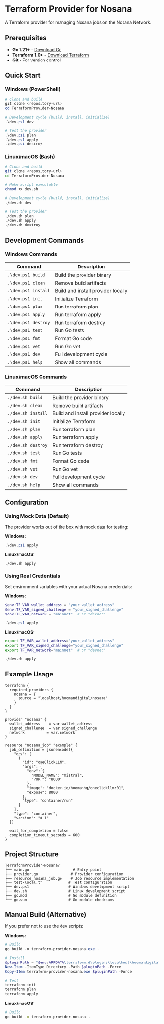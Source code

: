 # Terraform Provider for Nosana

A Terraform provider for managing Nosana jobs on the Nosana Network.

## Prerequisites

- **Go 1.21+** - [Download Go](https://golang.org/dl/)
- **Terraform 1.0+** - [Download Terraform](https://www.terraform.io/downloads.html)
- **Git** - For version control

## Quick Start

### Windows (PowerShell)

```powershell
# Clone and build
git clone <repository-url>
cd TerraformProvider-Nosana

# Development cycle (build, install, initialize)
.\dev.ps1 dev

# Test the provider
.\dev.ps1 plan
.\dev.ps1 apply
.\dev.ps1 destroy
```

### Linux/macOS (Bash)

```bash
# Clone and build
git clone <repository-url>
cd TerraformProvider-Nosana

# Make script executable
chmod +x dev.sh

# Development cycle (build, install, initialize)
./dev.sh dev

# Test the provider
./dev.sh plan
./dev.sh apply
./dev.sh destroy
```

## Development Commands

### Windows Commands

| Command | Description |
|---------|-------------|
| `.\dev.ps1 build` | Build the provider binary |
| `.\dev.ps1 clean` | Remove build artifacts |
| `.\dev.ps1 install` | Build and install provider locally |
| `.\dev.ps1 init` | Initialize Terraform |
| `.\dev.ps1 plan` | Run terraform plan |
| `.\dev.ps1 apply` | Run terraform apply |
| `.\dev.ps1 destroy` | Run terraform destroy |
| `.\dev.ps1 test` | Run Go tests |
| `.\dev.ps1 fmt` | Format Go code |
| `.\dev.ps1 vet` | Run Go vet |
| `.\dev.ps1 dev` | Full development cycle |
| `.\dev.ps1 help` | Show all commands |

### Linux/macOS Commands

| Command | Description |
|---------|-------------|
| `./dev.sh build` | Build the provider binary |
| `./dev.sh clean` | Remove build artifacts |
| `./dev.sh install` | Build and install provider locally |
| `./dev.sh init` | Initialize Terraform |
| `./dev.sh plan` | Run terraform plan |
| `./dev.sh apply` | Run terraform apply |
| `./dev.sh destroy` | Run terraform destroy |
| `./dev.sh test` | Run Go tests |
| `./dev.sh fmt` | Format Go code |
| `./dev.sh vet` | Run Go vet |
| `./dev.sh dev` | Full development cycle |
| `./dev.sh help` | Show all commands |

## Configuration

### Using Mock Data (Default)
The provider works out of the box with mock data for testing:

**Windows:**
```powershell
.\dev.ps1 apply
```

**Linux/macOS:**
```bash
./dev.sh apply
```

### Using Real Credentials
Set environment variables with your actual Nosana credentials:

**Windows:**
```powershell
$env:TF_VAR_wallet_address = "your_wallet_address"
$env:TF_VAR_signed_challenge = "your_signed_challenge"
$env:TF_VAR_network = "mainnet"  # or "devnet"

.\dev.ps1 apply
```

**Linux/macOS:**
```bash
export TF_VAR_wallet_address="your_wallet_address"
export TF_VAR_signed_challenge="your_signed_challenge"
export TF_VAR_network="mainnet"  # or "devnet"

./dev.sh apply
```

## Example Usage

```hcl
terraform {
  required_providers {
    nosana = {
      source = "localhost/hoomandigital/nosana"
    }
  }
}

provider "nosana" {
  wallet_address    = var.wallet_address
  signed_challenge  = var.signed_challenge
  network          = var.network
}

resource "nosana_job" "example" {
  job_definition = jsonencode({
    "ops": [
      {
        "id": "oneClickLLM",
        "args": {
          "env": {
            "MODEL_NAME": "mistral",
            "PORT": "8000"
          },
          "image": "docker.io/hoomanhq/oneclickllm:01",
          "expose": 8000
        },
        "type": "container/run"
      }
    ],
    "type": "container",
    "version": "0.1"
  })

  wait_for_completion = false
  completion_timeout_seconds = 600
}
```

## Project Structure

```
TerraformProvider-Nosana/
├── main.go                    # Entry point
├── provider.go               # Provider configuration
├── resource_nosana_job.go    # Job resource implementation
├── test-local.tf            # Test configuration
├── dev.ps1                  # Windows development script
├── dev.sh                   # Linux development script
├── go.mod                   # Go module definition
└── go.sum                   # Go module checksums
```

## Manual Build (Alternative)

If you prefer not to use the dev scripts:

**Windows:**
```powershell
# Build
go build -o terraform-provider-nosana.exe .

# Install
$pluginPath = "$env:APPDATA\terraform.d\plugins\localhost\hoomandigital\nosana\1.0.0\windows_amd64"
New-Item -ItemType Directory -Path $pluginPath -Force
Copy-Item terraform-provider-nosana.exe $pluginPath -Force

# Test
terraform init
terraform plan
terraform apply
```

**Linux/macOS:**
```bash
# Build
go build -o terraform-provider-nosana .
